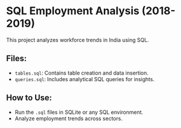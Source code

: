 # SQL Employment Analysis (2018-2019)
This project analyzes workforce trends in India using SQL.

## Files:
- `tables.sql`: Contains table creation and data insertion.
- `queries.sql`: Includes analytical SQL queries for insights.

## How to Use:
- Run the `.sql` files in SQLite or any SQL environment.
- Analyze employment trends across sectors.
